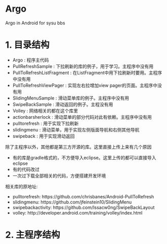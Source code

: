 Argo
====

Argo in Android for sysu bbs

<h1>1. 目录结构</h1>
<ul>
<li>Argo                      : 程序主代码</li>
<li>PullRefreshSample         : 下拉刷新的库的例子，用于学习。主程序中没有用</li>
<li>PullToRefreshListFragment : 在ListFragment中用下拉刷新时要用。主程序中没有用</li>
<li>PullToRefreshViewPager    : 实现左右拉增加view pager的页面。主程序中没有用</li>
<li>SlidingMenuSample         : 滑动菜单库的例子。主程序中没有用</li>
<li>SwipeBackSample           : 滑动返回的例子。主程没有用</li>
<li>Volley                    : 网络相关的都在这个库里</li>
<li>actionbarsherlock         : 滑动菜单的部分代码对此有依赖。主程序中没有用</li>
<li>pulltorefresh             : 用于实现下拉刷新</li>
<li>slidingmenu               : 滑动菜单，用于实现左侧版面导航和右侧其他导航</li>
<li>swipeback                 : 用于实现滑动返回</li>
</ul>
除了主程序以外，其他都是第三方开源的库。这里直接上传上来有几个原因
<ul>
<li>有的库是gradle格式的，不方便导入eclipse。这里上传的都可以直接导入eclipse</li>
<li>有的代码改过</li>
<li>一次过下载全部相关的代码，方便搭建开发环境</li>
</ul>
相关库的原地址:
<ul>
<li>pulltorefresh: https://github.com/chrisbanes/Android-PullToRefresh </li>
<li>slidingmenu: https://github.com/jfeinstein10/SlidingMenu </li>
<li>swipebackactivity: https://github.com/Issacw0ng/SwipeBackLayout </li>
<li>volley: http://developer.android.com/training/volley/index.html </li>
</ul>
<h1>2. 主程序结构</h1>
